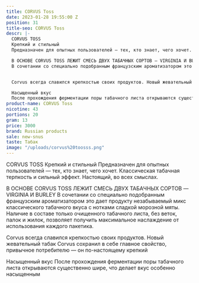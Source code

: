 ```yaml
---
title: CORVUS Toss
date: 2023-01-28 19:55:00 Z
position: 31
title-seo: CORVUS Toss
descr: |-
  CORVUS TOSS
  Крепкий и стильный
  Предназначен для опытных пользователей — тех, кто знает, чего хочет. Классическая табачная терпкость и сильный эффект. Настоящий, во всех смыслах.

  В ОСНОВЕ CORVUS TOSS ЛЕЖИТ СМЕСЬ ДВУХ ТАБАЧНЫХ СОРТОВ­ — VIRGINIA И BURLEY
  В сочетании со специально подобранным французским ароматизатором это дает продукту незабываемый микс классического табачного вкуса с нотками сладкой морозной мяты. Наличие в составе только очищенного табачного листа, без веток, палок и жилок, позволяет получить максимальное наслаждение от использования каждого пакетика.


  Corvus всегда славился крепкостью своих продуктов. Новый жевательный табак Corvus сохранил в себе главное свойство, привычное потребителю — он по-настоящему крепкий

  Насыщенный вкус
  После прохождения ферментации поры табачного листа открываются существенно шире, что делает вкус особенно насыщенным
product-name: CORVUS Toss
nicotine: 43
portions: 20
gram: 13
price: 3000
brand: Russian products
sale: new-snus
taste: Табак
image: "/uploads/corvus%20toosss.png"
---
```


CORVUS TOSS
Крепкий и стильный
Предназначен для опытных пользователей — тех, кто знает, чего хочет. Классическая табачная терпкость и сильный эффект. Настоящий, во всех смыслах.

В ОСНОВЕ CORVUS TOSS ЛЕЖИТ СМЕСЬ ДВУХ ТАБАЧНЫХ СОРТОВ­ — VIRGINIA И BURLEY
В сочетании со специально подобранным французским ароматизатором это дает продукту незабываемый микс классического табачного вкуса с нотками сладкой морозной мяты. Наличие в составе только очищенного табачного листа, без веток, палок и жилок, позволяет получить максимальное наслаждение от использования каждого пакетика.


Corvus всегда славился крепкостью своих продуктов. Новый жевательный табак Corvus сохранил в себе главное свойство, привычное потребителю — он по-настоящему крепкий

Насыщенный вкус
После прохождения ферментации поры табачного листа открываются существенно шире, что делает вкус особенно насыщенным